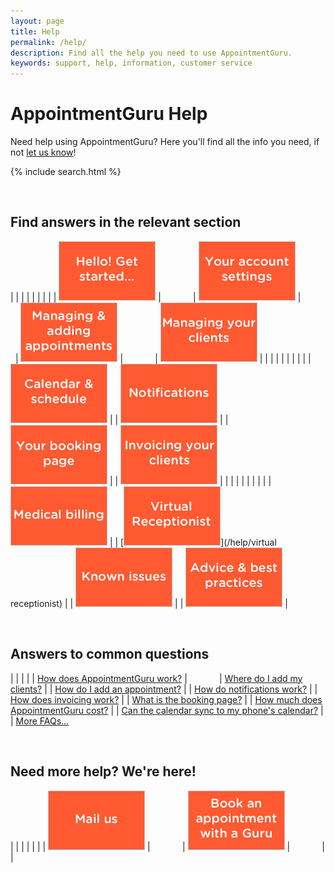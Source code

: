 ```yaml
---
layout: page
title: Help
permalink: /help/
description: Find all the help you need to use AppointmentGuru.
keywords: support, help, information, customer service
---
```


# AppointmentGuru Help

Need help using AppointmentGuru? Here you'll find all the info you need, if not [let us know](mailto:support@appointmentguru.co)!

{% include search.html %}

<br>

## Find answers in the relevant section

| | | | | | | |
| [![Get started](/assets/img/help/hello_get_started.png)](/help/get-started) | &nbsp; &nbsp; &nbsp; &nbsp; &nbsp; &nbsp; | [![Account settings](/assets/img/help/account_settings.png)](/help/account-settings) | &nbsp; &nbsp; &nbsp; &nbsp; &nbsp; &nbsp; | [![Adding and managing appointments](/assets/img/help/managing_adding_appointments.png)](/help/adding-and-managing-appointments) | &nbsp; &nbsp; &nbsp; &nbsp; &nbsp; &nbsp; | [![Managing your clients](/assets/img/help/managing_your_clients.png)](/help/managing-your-clients) |
| | | | | | | |
| [![Calendar and schedule](/assets/img/help/calendar_schedule.png)](/help/calendar-and-schedule) | | [![Notifications](/assets/img/help/notifications.png)](/help/notifications) | | [![Your booking page](/assets/img/help/booking_page.png)](/help/your-booking-page) | | [![Invoicing your clients](/assets/img/help/invoicing_your_clients.png)](/help/invoicing-your-clients) |
| | | | | | | |
| [![Medical billing](/assets/img/help/medical_billing.png)](/help/medical-billing) | | [![Virtual Receptionist](/assets/img/help/virtual_receptionist.png)](/help/virtual receptionist) | | [![Known Issues](/assets/img/help/known_issues.png)](/help/known-issues) | | [![Advice and best practices](/assets/img/help/advice.png)](/help/advice) |

<br>

## Answers to common questions

| | | |
| [How does AppointmentGuru work?](how-does-appointmentguru-work) | &nbsp; &nbsp; &nbsp; &nbsp; &nbsp; &nbsp; | [Where do I add my clients?](add-clients) |
| [How do I add an appointment?](add-an-appointment) | | [How do notifications work?](how-do-notifications-work) |
| [How does invoicing work?](how-does-invoicing-work) | | [What is the booking page?](booking-page) |
| [How much does AppointmentGuru cost?](how-much-does-appointmentguru-cost) | | [Can the calendar sync to my phone's calendar?](sync-calendar-to-phone) |
| [More FAQs...](/help/faq)

<br>

## Need more help? We're here!

| | | | | |
| [![Mail us](/assets/img/help/mail_us.png)](mailto:support@appointmentguru.co) | &nbsp; &nbsp; &nbsp; &nbsp; &nbsp; &nbsp; | [![Book an appointment with a Guru](/assets/img/help/book_an_appointment.png)](/get-a-guru/) | &nbsp; &nbsp; &nbsp; &nbsp; &nbsp; &nbsp; |  |
